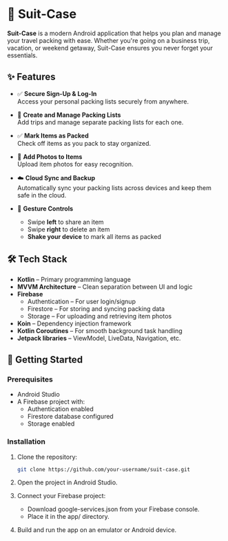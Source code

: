 # 🎒 Suit-Case

**Suit-Case** is a modern Android application that helps you plan and manage your travel packing with ease. Whether you're going on a business trip, vacation, or weekend getaway, Suit-Case ensures you never forget your essentials.


## ✨ Features

- ✅ **Secure Sign-Up & Log-In**  
  Access your personal packing lists securely from anywhere.

- 🧳 **Create and Manage Packing Lists**  
  Add trips and manage separate packing lists for each one.

- ✅ **Mark Items as Packed**  
  Check off items as you pack to stay organized.

- 📸 **Add Photos to Items**  
  Upload item photos for easy recognition.

- ☁️ **Cloud Sync and Backup**  
  Automatically sync your packing lists across devices and keep them safe in the cloud.

- 🎯 **Gesture Controls**  
  - Swipe **left** to share an item  
  - Swipe **right** to delete an item  
  - **Shake your device** to mark all items as packed




## 🛠️ Tech Stack 

- **Kotlin** – Primary programming language
- **MVVM Architecture** – Clean separation between UI and logic
- **Firebase**  
  - Authentication – For user login/signup  
  - Firestore – For storing and syncing packing data  
  - Storage – For uploading and retrieving item photos
- **Koin** – Dependency injection framework
- **Kotlin Coroutines** – For smooth background task handling
- **Jetpack libraries** – ViewModel, LiveData, Navigation, etc.

## 🚀 Getting Started

### Prerequisites

- Android Studio
- A Firebase project with:
  - Authentication enabled
  - Firestore database configured
  - Storage enabled

### Installation

1. Clone the repository:
   ```bash
   git clone https://github.com/your-username/suit-case.git

2. Open the project in Android Studio.

3. Connect your Firebase project:
   - Download google-services.json from your Firebase console.
   - Place it in the app/ directory.
4. Build and run the app on an emulator or Android device.
